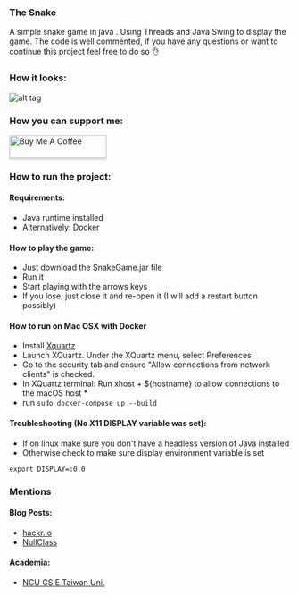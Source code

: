 ### The Snake

A simple snake game in java .
Using Threads and Java Swing to display the game.
The code is well commented, if you have any questions or want to continue this project feel free to do so 👌

### How it looks:
![alt tag](https://i.imgur.com/RVxiGad.png)

### How you can support me:
<a href="https://www.buymeacoffee.com/w9h0f8K" target="_blank"><img src="https://www.buymeacoffee.com/assets/img/custom_images/orange_img.png" alt="Buy Me A Coffee" style="height: 41px !important;width: 174px !important;box-shadow: 0px 3px 2px 0px rgba(190, 190, 190, 0.5) !important;-webkit-box-shadow: 0px 3px 2px 0px rgba(190, 190, 190, 0.5) !important;" ></a>

### How to run the project:

#### Requirements:
* Java runtime installed
* Alternatively: Docker

#### How to play the game:
* Just download the SnakeGame.jar file
* Run it
* Start playing with the arrows keys
* If you lose, just close it and re-open it (I will add a restart button possibly)

#### How to run on Mac OSX with Docker
* Install [Xquartz](https://www.xquartz.org/)
* Launch XQuartz. Under the XQuartz menu, select Preferences
* Go to the security tab and ensure "Allow connections from network clients" is checked.
* In XQuartz terminal: Run xhost + ${hostname} to allow connections to the macOS host *
* run ```sudo docker-compose up --build```

#### Troubleshooting (No X11 DISPLAY variable was set):
* If on linux make sure you don't have a headless version of Java installed
* Otherwise check to make sure display environment variable is set
```
export DISPLAY=:0.0
```

### Mentions
#### Blog Posts:
- [hackr.io](https://hackr.io/blog/java-projects)
- [NullClass](https://nullclass.com/free-java-projects-for-beginners-2021-with-source-code/)

#### Academia:
- [NCU CSIE Taiwan Uni.](https://www.csie.ntu.edu.tw/~d00922011/java/304/java.html)
